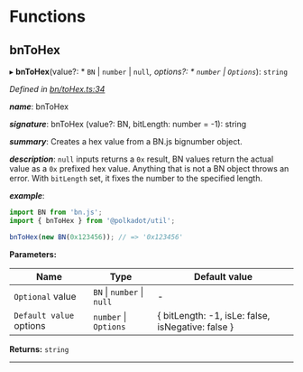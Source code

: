 

# Functions

<a id="bntohex"></a>

##  bnToHex

▸ **bnToHex**(value?: * `BN` &#124; `number` &#124; `null`*, options?: * `number` &#124; `Options`*): `string`

*Defined in [bn/toHex.ts:34](https://github.com/polkadot-js/common/blob/f011334/packages/util/src/bn/toHex.ts#L34)*

*__name__*: bnToHex

*__signature__*: bnToHex (value?: BN, bitLength: number = -1): string

*__summary__*: Creates a hex value from a BN.js bignumber object.

*__description__*: `null` inputs returns a `0x` result, BN values return the actual value as a `0x` prefixed hex value. Anything that is not a BN object throws an error. With `bitLength` set, it fixes the number to the specified length.

*__example__*:   

```javascript
import BN from 'bn.js';
import { bnToHex } from '@polkadot/util';

bnToHex(new BN(0x123456)); // => '0x123456'
```

**Parameters:**

| Name | Type | Default value |
| ------ | ------ | ------ |
| `Optional` value |  `BN` &#124; `number` &#124; `null`| - |
| `Default value` options |  `number` &#124; `Options`|  { bitLength: -1, isLe: false, isNegative: false } |

**Returns:** `string`

___

